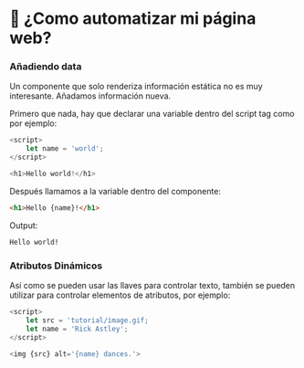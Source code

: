# :postbox: ¿Como automatizar mi página web?

### Añadiendo data
Un componente que solo renderiza información estática no es muy interesante. Añadamos información nueva.

Primero que nada, hay que declarar una variable dentro del script tag como por ejemplo:
```javascript
<script>
    let name = 'world';
</script>

<h1>Hello world!</h1>
```
Después llamamos a la variable dentro del componente:
```html
<h1>Hello {name}!</h1>
```
Output:
```html
Hello world!
```

### Atributos Dinámicos  
Así como se pueden usar las llaves para controlar texto, también se pueden utilizar para controlar elementos de atributos, por ejemplo:

```javascript
<script>
    let src = 'tutorial/image.gif;
    let name = 'Rick Astley';
</script>

<img {src} alt='{name} dances.'>
```
